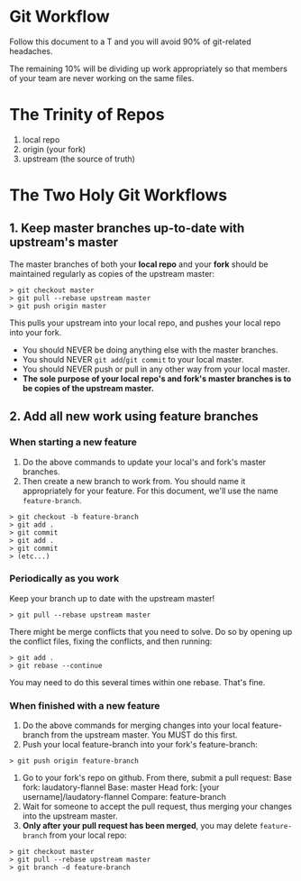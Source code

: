 # Git Workflow
Follow this document to a T and you will avoid 90% of git-related headaches.

The remaining 10% will be dividing up work appropriately so that members of your team are never working on the same files.

# The Trinity of Repos

1. local repo
1. origin (your fork)
1. upstream (the source of truth)

# The Two Holy Git Workflows

## 1. Keep master branches up-to-date with upstream's master
  The master branches of both your **local repo** and your **fork** should be maintained regularly as copies of the upstream master:
  ```
  > git checkout master
  > git pull --rebase upstream master
  > git push origin master
  ```
  This pulls your upstream into your local repo, and pushes your local repo into your fork.
  
  - You should NEVER be doing anything else with the master branches.
  - You should NEVER ```git add```/```git commit``` to your local master.
  - You should NEVER push or pull in any other way from your local master.
  - **The sole purpose of your local repo's and fork's master branches is to be copies of the upstream master.**

## 2. Add all new work using feature branches

### When starting a new feature
  1. Do the above commands to update your local's and fork's master branches.
  1. Then create a new branch to work from. You should name it appropriately for your feature. For this document, we'll use the name ```feature-branch```.
  ```
  > git checkout -b feature-branch
  > git add .
  > git commit
  > git add .
  > git commit
  > (etc...)
  ```
  
### Periodically as you work
  Keep your branch up to date with the upstream master!
  ```
  > git pull --rebase upstream master
  ```
  There might be merge conflicts that you need to solve. Do so by opening up the conflict files, fixing the conflicts, and then running:
  ```
  > git add .
  > git rebase --continue
  ```
  You may need to do this several times within one rebase. That's fine.

### When finished with a new feature
  1. Do the above commands for merging changes into your local feature-branch from the upstream master. You MUST do this first.
  1. Push your local feature-branch into your fork's feature-branch:
```
> git push origin feature-branch
```
  1. Go to your fork's repo on github. From there, submit a pull request:
    Base fork: laudatory-flannel
    Base: master
    Head fork: [your username]/laudatory-flannel
    Compare: feature-branch
  1. Wait for someone to accept the pull request, thus merging your changes into the upstream master.
  1. **Only after your pull request has been merged**, you may delete ```feature-branch``` from your local repo:
  ```
  > git checkout master
  > git pull --rebase upstream master
  > git branch -d feature-branch
  ```